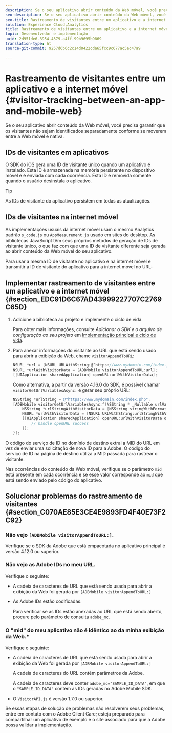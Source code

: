 ```yaml
---
description: Se o seu aplicativo abrir conteúdo da Web móvel, você precisa garantir que os visitantes não sejam identificados separadamente conforme se moverem entre a Web móvel e nativa.
seo-description: Se o seu aplicativo abrir conteúdo da Web móvel, você precisa garantir que os visitantes não sejam identificados separadamente conforme se moverem entre a Web móvel e nativa.
seo-title: Rastreamento de visitantes entre um aplicativo e a internet móvel
solution: Experience Cloud,Analytics
title: Rastreamento de visitantes entre um aplicativo e a internet móvel
topic: Desenvolvedor e implementação
uuid: 2d951de6-3954-4379-a4ff-99b9695b9869
translation-type: ht
source-git-commit: 9257d6b6c2c14d0422cda65fcc9c677ac5ac47a9

---
```



# Rastreamento de visitantes entre um aplicativo e a internet móvel  {#visitor-tracking-between-an-app-and-mobile-web}

Se o seu aplicativo abrir conteúdo da Web móvel, você precisa garantir que os visitantes não sejam identificados separadamente conforme se moverem entre a Web móvel e nativa.

## IDs de visitantes em aplicativos

O SDK do iOS gera uma ID de visitante único quando um aplicativo é instalado. Esta ID é armazenada na memória persistente no dispositivo móvel e é enviada com cada ocorrência. Esta ID é removida somente quando o usuário desinstala o aplicativo.

>[!TIP]
>
>As IDs de visitante do aplicativo persistem em todas as atualizações.

## IDs de visitantes na internet móvel

As implementações usuais da internet móvel usam o mesmo Analytics padrão `s_code.js` ou `AppMeasurement.js` usado em sites do desktop. As bibliotecas JavaScript têm seus próprios métodos de geração de IDs de visitante único, o que faz com que uma ID de visitante diferente seja gerada ao abrir conteúdo da Web móvel do seu aplicativo.

Para usar a mesma ID de visitante no aplicativo e na internet móvel e transmitir a ID de visitante do aplicativo para a internet móvel no URL:

## Implementar rastreamento de visitantes entre um aplicativo e a internet móvel {#section_EDC91D6C67AD43999227707C2769C65D}

1. Adicione a biblioteca ao projeto e implemente o ciclo de vida.

   Para obter mais informações, consulte *Adicionar o SDK e o arquivo de configuração ao seu projeto* em [Implementação principal e ciclo de vida](/help/ios/getting-started/dev-qs.md).
1. Para anexar informações do visitante ao URL que está sendo usado para abrir a exibição da Web, chame `visitorAppendToURL`:

   ```objective-c
   NSURL *url = [NSURL URLWithString:@”https://www.mydomain.com/index.php"]; 
   NSURL *urlWithVisitorData = [ADBMobile visitorAppendToURL:url]; 
   [[UIApplication sharedApplication] openURL:urlWithVisitorData];
   ```

   Como alternativa, a partir da versão 4.16.0 do SDK, é possível chamar `visitorGetUrlVariablesAsync:` e gerar seu próprio URL:

   ```objective-c
   NSString *urlString = @"https://www.mydomain.com/index.php"; 
   [ADBMobile visitorGetUrlVariablesAsync:^(NSString * _Nullable urlVariables) { 
       NSString *urlStringWithVisitorData = [NSString stringWithFormat:@"%@?%@", urlString, urlVariables]; 
       NSURL *urlWithVisitorData = [NSURL URLWithString:urlStringWithVisitorData]; 
       [[UIApplication sharedApplication] openURL:urlWithVisitorData options:@{} completionHandler:^(BOOL success) { 
           // handle openURL success 
       }]; 
   }];
   ```

O código do serviço de ID no domínio de destino extrai a MID do URL em vez de enviar uma solicitação de nova ID para a Adobe. O código do serviço de ID na página de destino utiliza a MID passada para rastrear o visitante.

Nas ocorrências do conteúdo da Web móvel, verifique se o parâmetro `mid` está presente em cada ocorrência e se esse valor corresponde ao `mid` que está sendo enviado pelo código do aplicativo.

## Solucionar problemas do rastreamento de visitantes {#section_C070AE85E3CE4E9893FD4F40E73F2C92}

### Não vejo `[ADBMobile visitorAppendToURL:]`.

Verifique se o SDK da Adobe que está empacotada no aplicativo principal é versão 4.12.0 ou superior.

### Não vejo as Adobe IDs no meu URL.

Verifique o seguinte:

* A cadeia de caracteres de URL que está sendo usada para abrir a exibição da Web foi gerada por  `[ADBMobile visitorAppendToURL:]`

* As Adobe IDs estão codificadas.

   Para verificar se as IDs estão anexadas ao URL que está sendo aberto, procure pelo parâmetro de consulta `adobe_mc`.

### O "mid" do meu aplicativo não é idêntico ao da minha exibição da Web.*

Verifique o seguinte:

* A cadeia de caracteres de URL que está sendo usada para abrir a exibição da Web foi gerada por `[ADBMobile visitorAppendToURL:]`

   A cadeia de caracteres do URL contém parâmetros da Adobe.

   A cadeia de caracteres deve conter `adobe_mc="SAMPLE_ID_DATA"`, em que o `"SAMPLE_ID_DATA"` contém as IDs geradas no Adobe Mobile SDK.

* O `VisitorAPI.js` é versão 1.7.0 ou superior.

Se essas etapas de solução de problemas não resolverem seus problemas, entre em contato com o Adobe Client Care; esteja preparado para compartilhar um aplicativo de exemplo e o site associado para que a Adobe possa validar a implementação.
